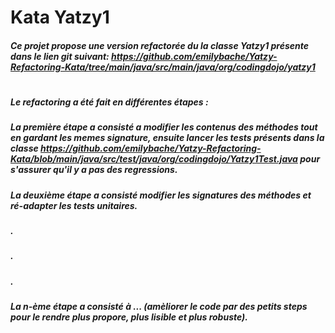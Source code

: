 # Kata Yatzy1
##### Ce projet propose une version refactorée du la classe Yatzy1 présente dans le lien git suivant: https://github.com/emilybache/Yatzy-Refactoring-Kata/tree/main/java/src/main/java/org/codingdojo/yatzy1
# 
##### Le refactoring a été fait en différentes étapes :
##### La première étape a consisté a modifier les contenus des méthodes tout en gardant les memes signature, ensuite lancer les tests présents dans la classe https://github.com/emilybache/Yatzy-Refactoring-Kata/blob/main/java/src/test/java/org/codingdojo/Yatzy1Test.java pour s'assurer qu'il y a pas des regressions.
##### La deuxième étape a consisté modifier les signatures des méthodes et ré-adapter les tests unitaires.
##### .
##### .
##### .
##### La n-ème étape a consisté à ... (amèliorer le code par des petits steps pour le rendre plus propore, plus lisible et plus robuste).